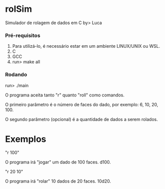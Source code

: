 # rolSim
Simulador de rolagem de dados em C
by> Luca

### Pré-requisitos
1. Para utilizá-lo, é necessário estar em um ambiente LINUX/UNIX ou WSL.
2. C
3. GCC
4. run> make all

### Rodando
run> ./main

O programa aceita tanto "r" quanto "roll" como comandos.

O primeiro parâmetro é o número de faces do dado, por exemplo: 6, 10, 20, 100.

O segundo parâmetro (opcional) é a quantidade de dados a serem rolados.

# Exemplos
"r 100"

O programa irá "jogar" um dado de 100 faces. d100.

"r 20 10"

O programa irá "rolar" 10 dados de 20 faces. 10d20.
